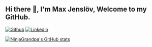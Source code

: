 ## Hi there 👋, I'm Max Jenslöv, Welcome to my GitHub.

[![Github](https://img.shields.io/badge/-Github-000?style=flat&logo=Github&logoColor=white)](https://github.com/NinjaGrandpa)
[![Linkedin](https://img.shields.io/badge/-LinkedIn-blue?style=flat&logo=Linkedin&logoColor=white)](https://www.linkedin.com/in/max-jensl%C3%B6v-0b0132207/)

[![NinjaGrandpa's GitHub stats](https://github-readme-stats.vercel.app/api?username=NinjaGrandpa&show_icons=true&theme=gruvbox)](https://github.com/anuraghazra/github-readme-stats)
 
<!--

Inspiration:
https://github.com/onimur/onimur/blob/master/README.md

**NinjaGrandpa/NinjaGrandpa** is a ✨ _special_ ✨ repository because its `README.md` (this file) appears on your GitHub profile.

Here are some ideas to get you started:

- 🔭 I’m currently working on ...
- 🌱 I’m currently learning ...
- 👯 I’m looking to collaborate on ...
- 🤔 I’m looking for help with ...
- 💬 Ask me about ...
- 📫 How to reach me: ...
- 😄 Pronouns: ...
- ⚡ Fun fact: ...
-->
